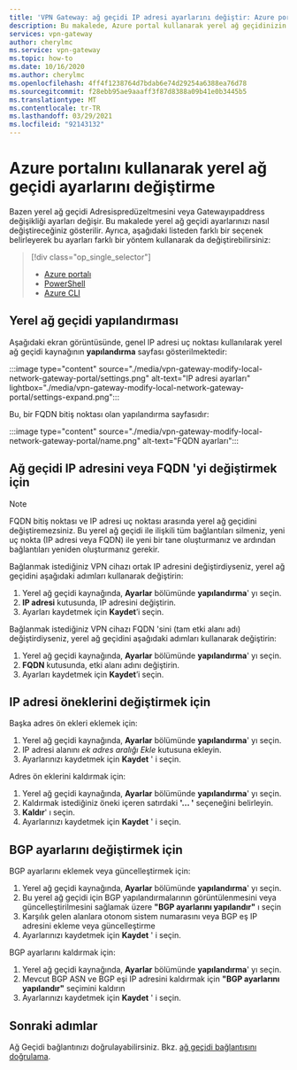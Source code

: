 ```yaml
---
title: 'VPN Gateway: ağ geçidi IP adresi ayarlarını değiştir: Azure portal'
description: Bu makalede, Azure portal kullanarak yerel ağ geçidinizin IP adresi öneklerini değiştirme işlemi adım adım açıklanmaktadır.
services: vpn-gateway
author: cherylmc
ms.service: vpn-gateway
ms.topic: how-to
ms.date: 10/16/2020
ms.author: cherylmc
ms.openlocfilehash: 4ff4f1238764d7bdab6e74d29254a6388ea76d78
ms.sourcegitcommit: f28ebb95ae9aaaff3f87d8388a09b41e0b3445b5
ms.translationtype: MT
ms.contentlocale: tr-TR
ms.lasthandoff: 03/29/2021
ms.locfileid: "92143132"
---
```

# <a name="modify-local-network-gateway-settings-using-the-azure-portal"></a>Azure portalını kullanarak yerel ağ geçidi ayarlarını değiştirme

Bazen yerel ağ geçidi Adresispredüzeltmesini veya Gatewayıpaddress değişikliği ayarları değişir. Bu makalede yerel ağ geçidi ayarlarınızı nasıl değiştireceğiniz gösterilir. Ayrıca, aşağıdaki listeden farklı bir seçenek belirleyerek bu ayarları farklı bir yöntem kullanarak da değiştirebilirsiniz:

> [!div class="op_single_selector"]
> * [Azure portalı](vpn-gateway-modify-local-network-gateway-portal.md)
> * [PowerShell](vpn-gateway-modify-local-network-gateway.md)
> * [Azure CLI](vpn-gateway-modify-local-network-gateway-cli.md)
>

## <a name="local-network-gateway-configuration"></a><a name="configure-lng"></a>Yerel ağ geçidi yapılandırması

Aşağıdaki ekran görüntüsünde, genel IP adresi uç noktası kullanılarak yerel ağ geçidi kaynağının **yapılandırma** sayfası gösterilmektedir:

:::image type="content" source="./media/vpn-gateway-modify-local-network-gateway-portal/settings.png" alt-text="IP adresi ayarları" lightbox="./media/vpn-gateway-modify-local-network-gateway-portal/settings-expand.png":::

Bu, bir FQDN bitiş noktası olan yapılandırma sayfasıdır:

:::image type="content" source="./media/vpn-gateway-modify-local-network-gateway-portal/name.png" alt-text="FQDN ayarları":::

## <a name="to-modify-the-gateway-ip-address-or-fqdn"></a><a name="ip"></a>Ağ geçidi IP adresini veya FQDN 'yi değiştirmek için

> [!NOTE]
> FQDN bitiş noktası ve IP adresi uç noktası arasında yerel ağ geçidini değiştiremezsiniz. Bu yerel ağ geçidi ile ilişkili tüm bağlantıları silmeniz, yeni uç nokta (IP adresi veya FQDN) ile yeni bir tane oluşturmanız ve ardından bağlantıları yeniden oluşturmanız gerekir.
>

Bağlanmak istediğiniz VPN cihazı ortak IP adresini değiştirdiyseniz, yerel ağ geçidini aşağıdaki adımları kullanarak değiştirin:

1. Yerel ağ geçidi kaynağında, **Ayarlar** bölümünde **yapılandırma**' yı seçin.
2. **IP adresi** kutusunda, IP adresini değiştirin.
3. Ayarları kaydetmek için **Kaydet**’i seçin.

Bağlanmak istediğiniz VPN cihazı FQDN 'sini (tam etki alanı adı) değiştirdiyseniz, yerel ağ geçidini aşağıdaki adımları kullanarak değiştirin:

1. Yerel ağ geçidi kaynağında, **Ayarlar** bölümünde **yapılandırma**' yı seçin.
2. **FQDN** kutusunda, etki alanı adını değiştirin.
3. Ayarları kaydetmek için **Kaydet**’i seçin.

## <a name="to-modify-ip-address-prefixes"></a><a name="ipaddprefix"></a>IP adresi öneklerini değiştirmek için

Başka adres ön ekleri eklemek için:

1. Yerel ağ geçidi kaynağında, **Ayarlar** bölümünde **yapılandırma**' yı seçin.
2. IP adresi alanını *ek adres aralığı Ekle* kutusuna ekleyin.
3. Ayarlarınızı kaydetmek için **Kaydet** ' i seçin.

Adres ön eklerini kaldırmak için:

1. Yerel ağ geçidi kaynağında, **Ayarlar** bölümünde **yapılandırma**' yı seçin.
2. Kaldırmak istediğiniz öneki içeren satırdaki **'... '** seçeneğini belirleyin.
3. **Kaldır**' ı seçin.
4. Ayarlarınızı kaydetmek için **Kaydet** ' i seçin.

## <a name="to-modify-bgp-settings"></a><a name="bgp"></a>BGP ayarlarını değiştirmek için

BGP ayarlarını eklemek veya güncelleştirmek için:

1. Yerel ağ geçidi kaynağında, **Ayarlar** bölümünde **yapılandırma**' yı seçin.
2. Bu yerel ağ geçidi için BGP yapılandırmalarının görüntülenmesini veya güncelleştirilmesini sağlamak üzere **"BGP ayarlarını yapılandır"** ı seçin
3. Karşılık gelen alanlara otonom sistem numarasını veya BGP eş IP adresini ekleme veya güncelleştirme
4. Ayarlarınızı kaydetmek için **Kaydet** ' i seçin.

BGP ayarlarını kaldırmak için:

1. Yerel ağ geçidi kaynağında, **Ayarlar** bölümünde **yapılandırma**' yı seçin.
2. Mevcut BGP ASN ve BGP eşi IP adresini kaldırmak için **"BGP ayarlarını yapılandır"** seçimini kaldırın
3. Ayarlarınızı kaydetmek için **Kaydet** ' i seçin.

## <a name="next-steps"></a>Sonraki adımlar

Ağ Geçidi bağlantınızı doğrulayabilirsiniz. Bkz. [ağ geçidi bağlantısını doğrulama](vpn-gateway-verify-connection-resource-manager.md).
